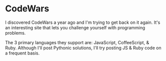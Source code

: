 CodeWars
=============

I discovered CodeWars a year ago and I'm trying to get back on it again. It's an interesting site that lets you challenge yourself with programming problems.

The 3 primary languages they support are: JavaScript, CoffeeScript, & Ruby.
Although I'll post Pythonic solutions, I'll try posting JS & Ruby code on a frequent basis.
